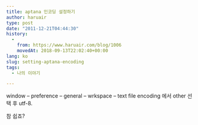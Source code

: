 ```yaml
---
title: aptana 인코딩 설정하기
author: haruair
type: post
date: "2011-12-21T04:44:30"
history:
  - 
    from: https://www.haruair.com/blog/1006
    movedAt: 2018-09-13T22:02:40+00:00
lang: ko
slug: setting-aptana-encoding
tags:
  - 나의 이야기

---
```

window &#8211; preference &#8211; general &#8211; wrkspace &#8211; text file encoding 에서 other 선택 후 utf-8.

참 쉽죠?